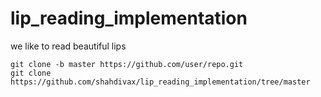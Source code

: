 # lip_reading_implementation
we like to read beautiful lips
```
git clone -b master https://github.com/user/repo.git
git clone https://github.com/shahdivax/lip_reading_implementation/tree/master
```

